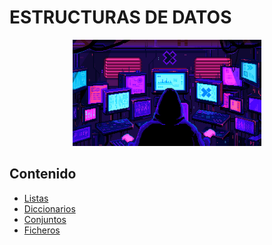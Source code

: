 # ESTRUCTURAS DE DATOS

<div align=center>
<img src="../../extras/hacker.gif" alt="me" width="60%">
</div>

## Contenido
- [Listas](../unidad%2003/listas/README.md)
- [Diccionarios](../unidad%2003/diccionarios/README.md)
- [Conjuntos](../unidad%2003/conjuntos/README.md)
- [Ficheros](../unidad%2003/ficheros/README.md)
